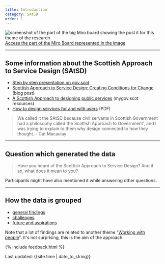 ```yaml
---
title: Introduction
category: SAtSD
order: 1
---
```


![screenshot of the part of the big Miro board showing the post it for this theme of the research](/practitioner-stories/images/SAtSD/SAtSD.png)
[Access the part of the Miro Board represented in the image](https://miro.com/app/board/o9J_ldOzA14=/?moveToWidget=3074457352333741367&cot=14)

<hr class="big">

## Some information about the Scottish Approach to Service Design (SAtSD)
- [Step by step presentation on gov.scot](https://www.gov.scot/publications/the-scottish-approach-to-service-design/pages/about-this-resource/)
- [Scottish Approach to Service Design: Creating Conditions for Change](https://blogs.gov.scot/digital/2019/07/03/scottish-approach-to-service-design-creating-conditions-for-change/) (blog post)
- [A Scottish Approach to designing public services](https://resources.mygov.scot/37f87d5/designing-public-services-in-scotland/why-we-need-design-for-public-services-in-scotland/a-scottish-approach-to-design-for-public-services/) (mygov.scot resources)
- [How to design services for and with users](/practitioner-stories/images/SAtSD/SAtSD.pdf) (PDF)

> We called it the SAtSD because civil servants in Scottish Government had a philosophy called the Scottish Approach to Government', and I was trying to explain to them why design connected to how they thought. - Cat Macaulay

<hr class="big">

## Question which generated the data
<blockquote class="alt">
<p>Have you heard of the Scottish Approach to Service Design? And if so, what does it mean to you?</p>
</blockquote>

Participants might have also mentioned it while answering other questions.

<hr class="big">

## How the data is grouped
- [general findings](/practitioner-stories/SAtSD/general)
- [challenges](/practitioner-stories/SAtSD/challenges)
- [future and aspirations](/practitioner-stories/SAtSD/future)

Note that a lot of findings are related to another theme "[Working with people](/practitioner-stories/Working-with-people/intro)". It's not surprising, this is the aim of the approach.

{% include feedback.html %}
<div>Last updated: {{site.time | date_to_string}}</div>
